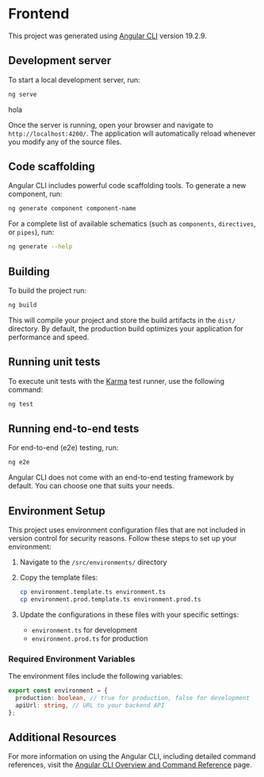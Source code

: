 # Frontend

This project was generated using [Angular CLI](https://github.com/angular/angular-cli) version 19.2.9.

## Development server

To start a local development server, run:

```bash
ng serve
```
hola

Once the server is running, open your browser and navigate to `http://localhost:4200/`. The application will automatically reload whenever you modify any of the source files.

## Code scaffolding

Angular CLI includes powerful code scaffolding tools. To generate a new component, run:

```bash
ng generate component component-name
```

For a complete list of available schematics (such as `components`, `directives`, or `pipes`), run:

```bash
ng generate --help
```

## Building

To build the project run:

```bash
ng build
```

This will compile your project and store the build artifacts in the `dist/` directory. By default, the production build optimizes your application for performance and speed.

## Running unit tests

To execute unit tests with the [Karma](https://karma-runner.github.io) test runner, use the following command:

```bash
ng test
```

## Running end-to-end tests

For end-to-end (e2e) testing, run:

```bash
ng e2e
```

Angular CLI does not come with an end-to-end testing framework by default. You can choose one that suits your needs.

## Environment Setup

This project uses environment configuration files that are not included in version control for security reasons. Follow these steps to set up your environment:

1. Navigate to the `/src/environments/` directory
2. Copy the template files:

   ```bash
   cp environment.template.ts environment.ts
   cp environment.prod.template.ts environment.prod.ts
   ```

3. Update the configurations in these files with your specific settings:
   - `environment.ts` for development
   - `environment.prod.ts` for production

### Required Environment Variables

The environment files include the following variables:

```typescript
export const environment = {
  production: boolean, // true for production, false for development
  apiUrl: string, // URL to your backend API
};
```

## Additional Resources

For more information on using the Angular CLI, including detailed command references, visit the [Angular CLI Overview and Command Reference](https://angular.dev/tools/cli) page.
